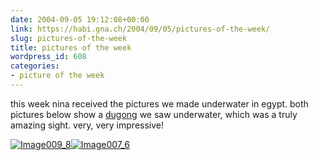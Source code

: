 ```yaml
---
date: 2004-09-05 19:12:08+00:00
link: https://habi.gna.ch/2004/09/05/pictures-of-the-week/
slug: pictures-of-the-week
title: pictures of the week
wordpress_id: 608
categories:
- picture of the week
---
```


this week nina received the pictures we made underwater in egypt.
both pictures below show a [dugong](http://australian-animals.net/dugong.htm) we saw underwater, which was a truly amazing sight.
very, very impressive!


[![Image009_8](https://habi.gna.ch/blog/images/Image009_8-tm.jpg)](https://habi.gna.ch/blog/images/Image009_8.jpg)[![Image007_6](https://habi.gna.ch/blog/images/Image007_6-tm.jpg)](https://habi.gna.ch/blog/images/Image007_6.jpg)


